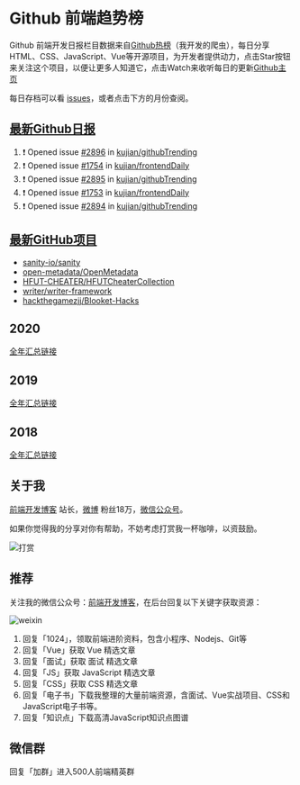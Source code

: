 # Github 前端趋势榜

Github 前端开发日报栏目数据来自[Github热榜](https://github.qdkfweb.cn/)（我开发的爬虫），每日分享HTML、CSS、JavaScript、Vue等开源项目，为开发者提供动力，点击Star按钮来关注这个项目，以便让更多人知道它，点击Watch来收听每日的更新[Github主页](https://github.com/kujian/githubTrending)

每日存档可以看 [issues](https://github.com/kujian/githubTrending/issues)，或者点击下方的月份查阅。

## [最新Github日报](https://github.com/kujian/githubTrending/issues)

<!--START_SECTION:activity-->
1. ❗ Opened issue [#2896](https://github.com/kujian/githubTrending/issues/2896) in [kujian/githubTrending](https://github.com/kujian/githubTrending)
2. ❗ Opened issue [#1754](https://github.com/kujian/frontendDaily/issues/1754) in [kujian/frontendDaily](https://github.com/kujian/frontendDaily)
3. ❗ Opened issue [#2895](https://github.com/kujian/githubTrending/issues/2895) in [kujian/githubTrending](https://github.com/kujian/githubTrending)
4. ❗ Opened issue [#1753](https://github.com/kujian/frontendDaily/issues/1753) in [kujian/frontendDaily](https://github.com/kujian/frontendDaily)
5. ❗ Opened issue [#2894](https://github.com/kujian/githubTrending/issues/2894) in [kujian/githubTrending](https://github.com/kujian/githubTrending)
<!--END_SECTION:activity-->


## [最新GitHub项目](https://github.qdkfweb.cn/)

<!-- BLOG-POST-LIST:START -->
- [sanity-io/sanity](https://github.qdkfweb.cn/sanity-io-sanity/)
- [open-metadata/OpenMetadata](https://github.qdkfweb.cn/open-metadata-openmetadata/)
- [HFUT-CHEATER/HFUTCheaterCollection](https://github.qdkfweb.cn/hfut-cheater-hfutcheatercollection/)
- [writer/writer-framework](https://github.qdkfweb.cn/writer-writer-framework/)
- [hackthegamezjj/Blooket-Hacks](https://github.qdkfweb.cn/hackthegamezjj-blooket-hacks/)
<!-- BLOG-POST-LIST:END -->

## 2020
[全年汇总链接](https://github.com/kujian/githubTrending/tree/master/2020)
## 2019
[全年汇总链接](https://github.com/kujian/githubTrending/tree/master/2019)

## 2018
[全年汇总链接](https://github.com/kujian/githubTrending/tree/master/2018)

## 关于我

[前端开发博客](https://qdkfweb.cn/) 站长，[微博](https://weibo.com/kujian) 粉丝18万，[微信公众号](https://open.weixin.qq.com/qr/code?username=caibaojian_com)。


如果你觉得我的分享对你有帮助，不妨考虑打赏我一杯咖啡，以资鼓励。

![打赏](https://upload-images.jianshu.io/upload_images/570843-db4053c67a8c9ea9.png)

## 推荐

关注我的微信公众号：[前端开发博客](https://open.weixin.qq.com/qr/code?username=caibaojian_com)，在后台回复以下关键字获取资源：

![weixin](https://pic.qdkfweb.cn/uploads/2023/11/weixin.png)

1. 回复「1024」，领取前端进阶资料，包含小程序、Nodejs、Git等
2. 回复「Vue」获取 Vue 精选文章
3. 回复「面试」获取 面试 精选文章
4. 回复「JS」获取 JavaScript 精选文章
5. 回复「CSS」获取 CSS 精选文章
7. 回复「电子书」下载我整理的大量前端资源，含面试、Vue实战项目、CSS和JavaScript电子书等。
8. 回复「知识点」下载高清JavaScript知识点图谱

## 微信群

回复「加群」进入500人前端精英群


